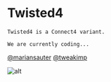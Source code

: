 # Twisted4


```
Twisted4 is a Connect4 variant.
```

```
We are currently coding...
```
[@mariansauter](https://github.com/mariansauter)
[@tweakimp](https://github.com/tweakimp)

![alt](http://i.imgur.com/4dTaXAf.jpg) 
